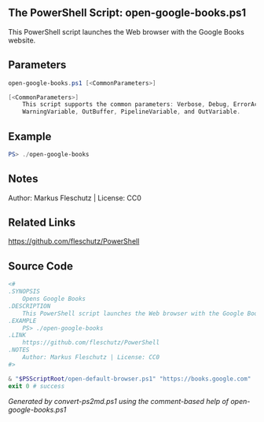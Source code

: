 ## The PowerShell Script: open-google-books.ps1

This PowerShell script launches the Web browser with the Google Books website.

## Parameters
```powershell
open-google-books.ps1 [<CommonParameters>]

[<CommonParameters>]
    This script supports the common parameters: Verbose, Debug, ErrorAction, ErrorVariable, WarningAction, 
    WarningVariable, OutBuffer, PipelineVariable, and OutVariable.
```

## Example
```powershell
PS> ./open-google-books

```

## Notes
Author: Markus Fleschutz | License: CC0

## Related Links
https://github.com/fleschutz/PowerShell

## Source Code
```powershell
<#
.SYNOPSIS
	Opens Google Books
.DESCRIPTION
	This PowerShell script launches the Web browser with the Google Books website.
.EXAMPLE
	PS> ./open-google-books
.LINK
	https://github.com/fleschutz/PowerShell
.NOTES
	Author: Markus Fleschutz | License: CC0
#>

& "$PSScriptRoot/open-default-browser.ps1" "https://books.google.com"
exit 0 # success
```

*Generated by convert-ps2md.ps1 using the comment-based help of open-google-books.ps1*
